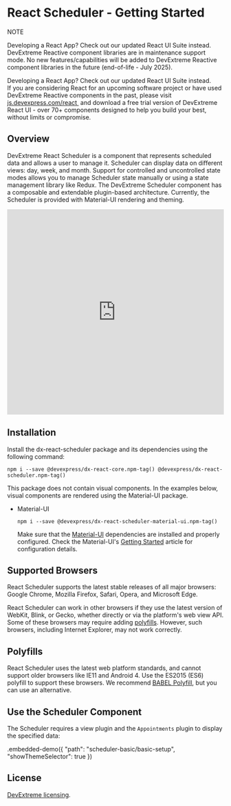 # React Scheduler - Getting Started

<div class="alert-note">
      <div>
      <div class="note-start">NOTE</div>
          <p>
            <div class="part-title">Developing a React App? Check out our updated React UI Suite instead.</div>
            DevExtreme Reactive component libraries are in maintenance support mode.
            No new features/capabilities will be added to DevExtreme Reactive component
            libraries in the future (end-of-life - July 2025).
          </p>
          <p>
            <div class="part-title">Developing a React App? Check out our updated React UI Suite instead.</div>
            If you are considering React for an upcoming software project or
            have used DevExtreme Reactive components in the past, please visit&nbsp;
            <a
              href="https://js.devexpress.com/react/"
              target="_blank"
              rel="noopener noreferrer"
            >
              js.devexpress.com/react
            </a>
            &nbsp;and download a free trial version of DevExtreme React UI - over 70+ components
            designed to help you build your best, without limits or compromise.
          </p>
      </div>
    </div>

## Overview

DevExtreme React Scheduler is a component that represents scheduled data and allows a user to manage it. Scheduler can display data on different views: day, week, and month. Support for controlled and uncontrolled state modes allows you to manage Scheduler state manually or using a state management library like Redux. The DevExtreme Scheduler component has a composable and extendable plugin-based architecture. Currently, the Scheduler is provided with Material-UI rendering and theming.

<iframe width="100%" height="476" src="https://www.youtube.com/embed/YPNeFdHvbbU" frameborder="0" allow="accelerometer; autoplay; encrypted-media; gyroscope; picture-in-picture" allowfullscreen="" style="border: 0;"></iframe>

## Installation

Install the dx-react-scheduler package and its dependencies using the following command:

```
npm i --save @devexpress/dx-react-core.npm-tag() @devexpress/dx-react-scheduler.npm-tag()
```

This package does not contain visual components. In the examples below, visual components are rendered using the Material-UI package.

- Material-UI

  ```
  npm i --save @devexpress/dx-react-scheduler-material-ui.npm-tag()
  ```

  Make sure that the [Material-UI](https://material-ui.com/) dependencies are installed and properly configured. Check the Material-UI's [Getting Started](https://material-ui.com/getting-started/installation) article for configuration details.


## Supported Browsers

React Scheduler supports the latest stable releases of all major browsers: Google Chrome, Mozilla Firefox, Safari, Opera, and Microsoft Edge.

React Scheduler can work in other browsers if they use the latest version of WebKit, Blink, or Gecko, whether directly or via the platform's web view API. Some of these browsers may require adding [polyfills](#polyfills). However, such browsers, including Internet Explorer, may not work correctly.

## Polyfills

React Scheduler uses the latest web platform standards, and cannot support older browsers like IE11 and Android 4. Use the ES2015 (ES6) polyfill to support these browsers. We recommend [BABEL Polyfill](https://babeljs.io/docs/usage/polyfill/), but you can use an alternative.

## Use the Scheduler Component

The Scheduler requires a view plugin and the `Appointments` plugin to display the specified data:

.embedded-demo({ "path": "scheduler-basic/basic-setup", "showThemeSelector": true })

## License

[DevExtreme licensing](https://js.devexpress.com/licensing/).
